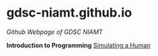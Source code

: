 # gdsc-niamt.github.io
*Github Webpage of GDSC NIAMT*

**Introduction to Programming** [Simulating a Human](/Introduction-to-Programming)
